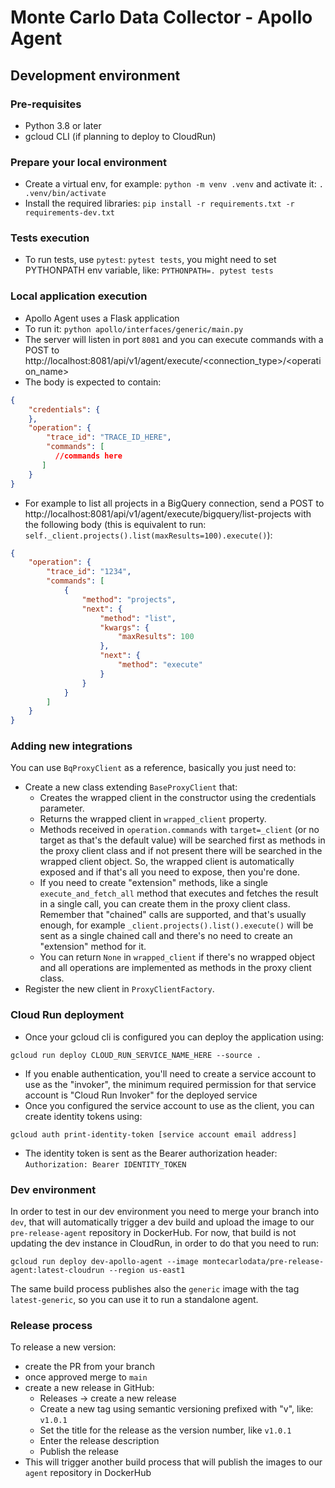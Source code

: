 # Monte Carlo Data Collector - Apollo Agent

## Development environment
### Pre-requisites
- Python 3.8 or later
- gcloud CLI (if planning to deploy to CloudRun)

### Prepare your local environment
- Create a virtual env, for example: `python -m venv .venv` and activate it: `. .venv/bin/activate`
- Install the required libraries: `pip install -r requirements.txt -r requirements-dev.txt`

### Tests execution
- To run tests, use `pytest`: `pytest tests`, you might need to set PYTHONPATH env variable, like: `PYTHONPATH=. pytest tests`

### Local application execution
- Apollo Agent uses a Flask application
- To run it: `python apollo/interfaces/generic/main.py`
- The server will listen in port `8081` and you can execute commands with a POST to http://localhost:8081/api/v1/agent/execute/<connection_type>/<operation_name>
- The body is expected to contain:
```json
{
    "credentials": {
    },
    "operation": {
        "trace_id": "TRACE_ID_HERE",
        "commands": [
          //commands here
       ]
    }
}
```
- For example to list all projects in a BigQuery connection, send a POST to http://localhost:8081/api/v1/agent/execute/bigquery/list-projects with the following body (this is equivalent to run: `self._client.projects().list(maxResults=100).execute()`):
```json
{
    "operation": {
        "trace_id": "1234",
        "commands": [
            {
                "method": "projects",
                "next": {
                    "method": "list",
                    "kwargs": {
                        "maxResults": 100
                    },
                    "next": {
                        "method": "execute"
                    }
                }
            }
        ]
    }
}
```

### Adding new integrations
You can use `BqProxyClient` as a reference, basically you just need to:
- Create a new class extending `BaseProxyClient` that:
  - Creates the wrapped client in the constructor using the credentials parameter.
  - Returns the wrapped client in `wrapped_client` property. 
  - Methods received in `operation.commands` with `target=_client` (or no target as that's the default value) will be 
    searched first as methods in the proxy client class and if not present there will be searched in the 
    wrapped client object. So, the wrapped client is automatically exposed and if that's all you need to expose, then 
    you're done.
  - If you need to create "extension" methods, like a single `execute_and_fetch_all` method that executes and fetches
    the result in a single call, you can create them in the proxy client class. Remember that "chained" calls are supported,
    and that's usually enough, for example `_client.projects().list().execute()` will be sent as a single chained call
    and there's no need to create an "extension" method for it.
  - You can return `None` in `wrapped_client` if there's no wrapped object and all operations are implemented as 
    methods in the proxy client 
    class.
- Register the new client in `ProxyClientFactory`.

### Cloud Run deployment
- Once your gcloud cli is configured you can deploy the application using:
```shell
gcloud run deploy CLOUD_RUN_SERVICE_NAME_HERE --source .
```
- If you enable authentication, you'll need to create a service account to use as the "invoker", the minimum required permission for that service account is "Cloud Run Invoker" for the deployed service
- Once you configured the service account to use as the client, you can create identity tokens using:
```shell
gcloud auth print-identity-token [service account email address]
```
- The identity token is sent as the Bearer authorization header: `Authorization: Bearer IDENTITY_TOKEN`

### Dev environment
In order to test in our dev environment you need to merge your branch into `dev`, that will automatically trigger a 
dev build and upload the image to our `pre-release-agent` repository in DockerHub.
For now, that build is not updating the dev instance in CloudRun, in order to do that you need to run:
```shell
gcloud run deploy dev-apollo-agent --image montecarlodata/pre-release-agent:latest-cloudrun --region us-east1
```
The same build process publishes also the `generic` image with the tag `latest-generic`, so you can use it to run a
standalone agent.

### Release process
To release a new version:
- create the PR from your branch
- once approved merge to `main`
- create a new release in GitHub: 
  - Releases -> create a new release
  - Create a new tag using semantic versioning prefixed with "v", like: `v1.0.1`
  - Set the title for the release as the version number, like `v1.0.1`
  - Enter the release description 
  - Publish the release
- This will trigger another build process that will publish the images to our `agent` repository in DockerHub
